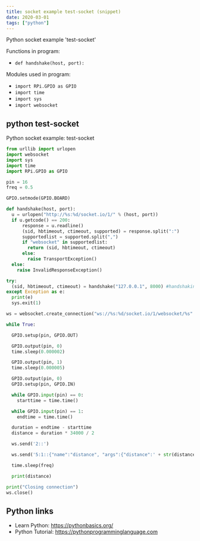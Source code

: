```yaml
---
title: socket example test-socket (snippet)
date: 2020-03-01
tags: ["python"]
---
```

Python socket example 'test-socket'

Functions in program: 
* `def handshake(host, port):`

Modules used in program: 
* `import RPi.GPIO as GPIO`
* `import time`
* `import sys`
* `import websocket`

## python test-socket

Python socket example: test-socket

```python
from urllib import urlopen
import websocket
import sys
import time
import RPi.GPIO as GPIO

pin = 16
freq = 0.5

GPIO.setmode(GPIO.BOARD)

def handshake(host, port):
  u = urlopen("http://%s:%d/socket.io/1/" % (host, port))
  if u.getcode() == 200:
      response = u.readline()
      (sid, hbtimeout, ctimeout, supported) = response.split(":")
      supportedlist = supported.split(",")
      if "websocket" in supportedlist:
        return (sid, hbtimeout, ctimeout)
      else:
        raise TransportException()
  else:
    raise InvalidResponseException()

try:
  (sid, hbtimeout, ctimeout) = handshake("127.0.0.1", 8000) #handshaking according to socket.io spec.
except Exception as e:
  print(e)
  sys.exit(1)

ws = websocket.create_connection("ws://%s:%d/socket.io/1/websocket/%s" % ("127.0.0.1", 8000, sid))

while True:

  GPIO.setup(pin, GPIO.OUT)

  GPIO.output(pin, 0)
  time.sleep(0.000002)

  GPIO.output(pin, 1)
  time.sleep(0.000005)

  GPIO.output(pin, 0)
  GPIO.setup(pin, GPIO.IN)

  while GPIO.input(pin) == 0:
    starttime = time.time()

  while GPIO.input(pin) == 1:
    endtime = time.time()

  duration = endtime - starttime
  distance = duration * 34000 / 2

  ws.send('2::')

  ws.send('5:1::{"name":"distance", "args":{"distance":' + str(distance) + ', "time": ' + str(time.time()) + '}}')

  time.sleep(freq)

  print(distance)

print("Closing connection")
ws.close()


```

## Python links

- Learn Python: https://pythonbasics.org/
- Python Tutorial: https://pythonprogramminglanguage.com
